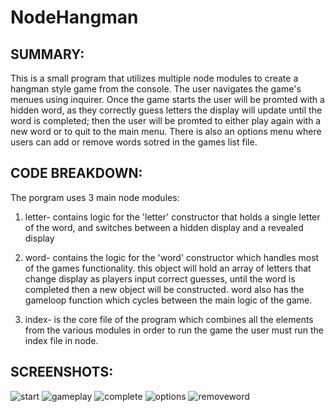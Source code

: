 # NodeHangman
## SUMMARY:
  This is a small program that utilizes multiple node modules to create a hangman style game from the console. The user navigates
the game's menues using inquirer. Once the game starts the user will be promted with a hidden word, as they correctly guess letters 
the display will update until the word is completed; then the user will be promted to either play again with a new word or to quit 
to the main menu. There is also an options menu where users can add or remove words sotred in the games list file.


## CODE BREAKDOWN:
  The porgram uses 3 main node modules:
  1) letter- contains logic for the 'letter' constructor that holds a single letter of the word, and switches between a hidden display
  and a revealed display
  
  2) word- contains the logic for the 'word' constructor which handles most of the games functionality. this object will hold an array
  of letters that change display as players input correct guesses, until the word is completed then a new object will be constructed.
  word also has the gameloop function which cycles between the main logic of the game.
  
  3) index- is the core file of the program which combines all the elements from the various modules in order to run the game the user
  must run the index file in node.
  
## SCREENSHOTS:
  ![start](https://drive.google.com/uc?export=view&id=130tXoWErPxDaiZTNb7gjGkeVxjPziH50)
  ![gameplay](https://drive.google.com/uc?export=view&id=16mwA3DvSwOLLuhHdMtErhXYloUSzxRmX)
  ![complete](https://drive.google.com/uc?export=view&id=1JyvcjGl3B-BCStMkBno5Pie1spD86oU1)
  ![options](https://drive.google.com/uc?export=view&id=1rciuXThaUztfpYSoLHImM6mULLZIpycP)
  ![removeword](https://drive.google.com/uc?export=view&id=17tOmSoQoYeAQG7Ct1Y43SQGUbOHHdjMh)

